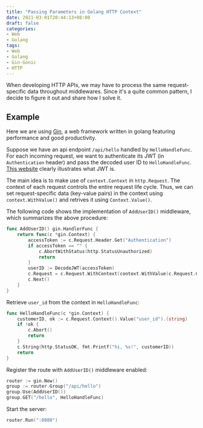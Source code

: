 ```yaml
---
title: "Passing Parameters in Golang HTTP Context"
date: 2021-03-01T20:44:13+08:00
draft: false
categories:
- Web
- Golang
tags:
- Web
- Golang
- Gin-Gonic
- HTTP
---
```

When developing HTTP APIs, we may have to process the same request-specific data throughout middlewares. Since it's a quite common pattern, I decide to figure it out and share how I solve it.

<!--more-->
## Example
Here we are using [Gin](https://github.com/gin-gonic/gin), a web framework written in golang featuring performance and good productivity.

Suppose we have an api endpoint `/api/hello` handled by `HelloHandleFunc`. For each incoming request, we want to authenticate its JWT (in `Authentication` header) and pass the decoded user ID to `HelloHandleFunc`. [This website](https://jwt.io) clearly illustrates what JWT is.

The main idea is to make use of `context.Context` in `http.Request`. The context of each request controls the entire request life cycle. Thus, we can set request-specific data (key-value pairs) in the context using `context.WithValue()` and retrives it using `Context.Value()`.

The following code shows the implementation of `AddUserID()` middleware, which summarizes the above procedure:
```go
func AddUserID() gin.HandlerFunc {
	return func(c *gin.Context) {
        accessToken := c.Request.Header.Get("Authentication")
        if accessToken == "" {
		    c.AbortWithStatus(http.StatusUnauthorized)
			return
		}
        userID := DecodeJWT(accessToken)
		c.Request = c.Request.WithContext(context.WithValue(c.Request.Context(), "user_id", userID))
		c.Next()
	}
}
```
Retrieve `user_id` from the context in `HelloHandleFunc`:
```go
func HelloHandleFunc(c *gin.Context) {
	customerID, ok := c.Request.Context().Value("user_id").(string)
	if !ok {
		c.Abort()
		return
	}
	c.String(http.StatusOK, fmt.Printf("hi, %s!", customerID))
	return
}
```
Register the route with `AddUserID()` middleware enabled:
```go
router := gin.New()
group := router.Group("/api/hello")
group.Use(AddUserID())
group.GET("/hello", HelloHandleFunc)
```
Start the server:
```go
router.Run(":8080")
```